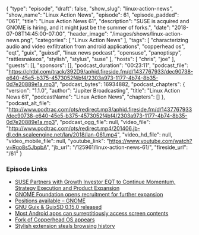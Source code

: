 {
  "type": "episode",
  "draft": false,
  "show_slug": "linux-action-news",
  "show_name": "Linux Action News",
  "episode": 61,
  "episode_padded": "061",
  "title": "Linux Action News 61",
  "description": "SUSE is acquired and GNOME is hiring, and it might just be the summer of forks.",
  "date": "2018-07-08T14:45:00-07:00",
  "header_image": "/images/shows/linux-action-news.png",
  "categories": [
    "Linux Action News"
  ],
  "tags": [
    "characterizing audio and video exfiltration from android applications",
    "copperhead os",
    "eqt",
    "guix",
    "guixsd",
    "linux news podcast",
    "opensuse",
    "panoptispy",
    "rattlesnakeos",
    "stylish",
    "stylus",
    "suse"
  ],
  "hosts": [
    "chris",
    "joe"
  ],
  "guests": [],
  "sponsors": [],
  "podcast_duration": "00:23:11",
  "podcast_file": "https://chtbl.com/track/392D9/aphid.fireside.fm/d/1437767933/dec90738-e640-45e5-b375-4573052f4bf4/2303a973-1177-4b74-8b35-0d7e20889e1a.mp3",
  "podcast_bytes": 16934882,
  "podcast_chapters": {
    "version": "1.1.0",
    "author": "Jupiter Broadcasting",
    "title": "Linux Action News 61",
    "podcastName": "Linux Action News",
    "chapters": []
  },
  "podcast_alt_file": "http://www.podtrac.com/pts/redirect.mp3/aphid.fireside.fm/d/1437767933/dec90738-e640-45e5-b375-4573052f4bf4/2303a973-1177-4b74-8b35-0d7e20889e1a.mp3",
  "podcast_ogg_file": null,
  "video_file": "http://www.podtrac.com/pts/redirect.mp4/201406.jb-dl.cdn.scaleengine.net/lan/2018/lan-061.mp4",
  "video_hd_file": null,
  "video_mobile_file": null,
  "youtube_link": "https://www.youtube.com/watch?v=Rgo8s5JbpbA",
  "jb_url": "/125961/linux-action-news-61/",
  "fireside_url": "/61"
}


### Episode Links

  * [SUSE Partners with Growth Investor EQT to Continue Momentum, Strategy Execution and Product Expansion](https://www.suse.com/c/news/suse-partners-with-growth-investor-eqt-to-continue-momentum-strategy-execution-and-product-expansion/ "SUSE Partners with Growth Investor EQT to Continue Momentum, Strategy Execution and Product Expansion")
  * [GNOME Foundation opens recruitment for further expansion](https://www.gnome.org/news/2018/07/gnome-foundation-opens-recruitment-for-further-expansion/ "GNOME Foundation opens recruitment for further expansion")
  * [Positions available – GNOME](https://www.gnome.org/foundation/careers/ "Positions available – GNOME")
  * [GNU Guix & GuixSD 0.15.0 released](https://www.gnu.org/software/guix/blog/2018/gnu-guix-and-guixsd-0.15.0-released/ "GNU Guix & GuixSD 0.15.0 released")
  * [Most Android apps can surreptitiously access screen contents](https://www.theregister.co.uk/2018/07/04/most_android_apps_can_slurp_your_screen_and_you_wouldnt_even_know/ "Most Android apps can surreptitiously access screen contents")
  * [Fork of Copperhead OS appears](https://github.com/dan-v/rattlesnakeos-stack "Fork of Copperhead OS appears")
  * [Stylish extension steals browsing history](https://robertheaton.com/2018/07/02/stylish-browser-extension-steals-your-internet-history/ "Stylish extension steals browsing history")


